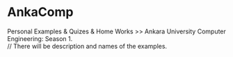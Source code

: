 # AnkaComp
Personal Examples & Quizes & Home Works >> Ankara University Computer Engineering: Season 1. </br>
// There will be description and names of the examples.
